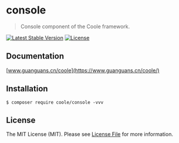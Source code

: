 # console

> Console component of the Coole framework.

[![Latest Stable Version](https://poser.pugx.org/coole/console/v)](//packagist.org/packages/coole/console)
[![License](https://poser.pugx.org/coole/console/license)](//packagist.org/packages/coole/console)

## Documentation

[www.guanguans.cn/coole](https://www.guanguans.cn/coole/)

## Installation

```shell script
$ composer require coole/console -vvv
```

## License

The MIT License (MIT). Please see [License File](LICENSE) for more information.